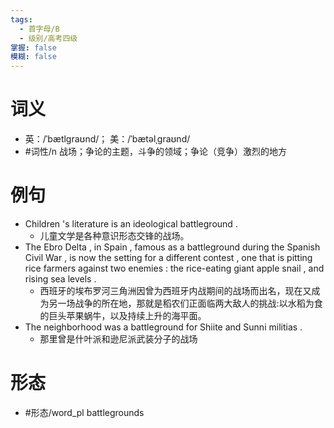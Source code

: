 ```yaml
---
tags:
  - 首字母/B
  - 级别/高考四级
掌握: false
模糊: false
---
```

# 词义
- 英：/ˈbætlgraʊnd/； 美：/ˈbætəlˌgraʊnd/
- #词性/n  战场；争论的主题，斗争的领域；争论（竞争）激烈的地方
# 例句
- Children 's literature is an ideological battleground .
	- 儿童文学是各种意识形态交锋的战场。
- The Ebro Delta , in Spain , famous as a battleground during the Spanish Civil War , is now the setting for a different contest , one that is pitting rice farmers against two enemies : the rice-eating giant apple snail , and rising sea levels .
	- 西班牙的埃布罗河三角洲因曾为西班牙内战期间的战场而出名，现在又成为另一场战争的所在地，那就是稻农们正面临两大敌人的挑战:以水稻为食的巨头苹果蜗牛，以及持续上升的海平面。
- The neighborhood was a battleground for Shiite and Sunni militias .
	- 那里曾是什叶派和逊尼派武装分子的战场
# 形态
- #形态/word_pl battlegrounds
